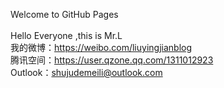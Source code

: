 Welcome to GitHub Pages<br/>
<br/>
Hello Everyone ,this is Mr.L<br/>
我的微博：https://weibo.com/liuyingjianblog<br/>
腾讯空间：https://user.qzone.qq.com/1311012923<br/>
Outlook：shujudemeili@outlook.com<br/>

